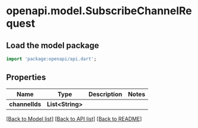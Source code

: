 # openapi.model.SubscribeChannelRequest

## Load the model package
```dart
import 'package:openapi/api.dart';
```

## Properties
Name | Type | Description | Notes
------------ | ------------- | ------------- | -------------
**channelIds** | **List&lt;String&gt;** |  | 

[[Back to Model list]](../README.md#documentation-for-models) [[Back to API list]](../README.md#documentation-for-api-endpoints) [[Back to README]](../README.md)


